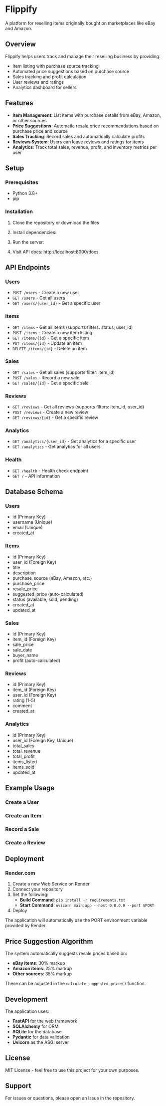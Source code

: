 # Flippify

A platform for reselling items originally bought on marketplaces like eBay and Amazon.

## Overview

Flippify helps users track and manage their reselling business by providing:
- Item listing with purchase source tracking
- Automated price suggestions based on purchase source
- Sales tracking and profit calculation
- User reviews and ratings
- Analytics dashboard for sellers

## Features

- **Item Management**: List items with purchase details from eBay, Amazon, or other sources
- **Price Suggestions**: Automatic resale price recommendations based on purchase price and source
- **Sales Tracking**: Record sales and automatically calculate profits
- **Reviews System**: Users can leave reviews and ratings for items
- **Analytics**: Track total sales, revenue, profit, and inventory metrics per user

## Setup

### Prerequisites
- Python 3.8+
- pip

### Installation

1. Clone the repository or download the files

2. Install dependencies:

3. Run the server:

4. Visit API docs: http://localhost:8000/docs

## API Endpoints

### Users
- `POST /users` - Create a new user
- `GET /users` - Get all users
- `GET /users/{user_id}` - Get a specific user

### Items
- `GET /items` - Get all items (supports filters: status, user_id)
- `POST /items` - Create a new item listing
- `GET /items/{id}` - Get a specific item
- `PUT /items/{id}` - Update an item
- `DELETE /items/{id}` - Delete an item

### Sales
- `GET /sales` - Get all sales (supports filter: item_id)
- `POST /sales` - Record a new sale
- `GET /sales/{id}` - Get a specific sale

### Reviews
- `GET /reviews` - Get all reviews (supports filters: item_id, user_id)
- `POST /reviews` - Create a new review
- `GET /reviews/{id}` - Get a specific review

### Analytics
- `GET /analytics/{user_id}` - Get analytics for a specific user
- `GET /analytics` - Get analytics for all users

### Health
- `GET /health` - Health check endpoint
- `GET /` - API information

## Database Schema

### Users
- id (Primary Key)
- username (Unique)
- email (Unique)
- created_at

### Items
- id (Primary Key)
- user_id (Foreign Key)
- title
- description
- purchase_source (eBay, Amazon, etc.)
- purchase_price
- resale_price
- suggested_price (auto-calculated)
- status (available, sold, pending)
- created_at
- updated_at

### Sales
- id (Primary Key)
- item_id (Foreign Key)
- sale_price
- sale_date
- buyer_name
- profit (auto-calculated)

### Reviews
- id (Primary Key)
- item_id (Foreign Key)
- user_id (Foreign Key)
- rating (1-5)
- comment
- created_at

### Analytics
- id (Primary Key)
- user_id (Foreign Key, Unique)
- total_sales
- total_revenue
- total_profit
- items_listed
- items_sold
- updated_at

## Example Usage

### Create a User

### Create an Item

### Record a Sale

### Create a Review

## Deployment

### Render.com

1. Create a new Web Service on Render
2. Connect your repository
3. Set the following:
   - **Build Command**: `pip install -r requirements.txt`
   - **Start Command**: `uvicorn main:app --host 0.0.0.0 --port $PORT`
4. Deploy

The application will automatically use the PORT environment variable provided by Render.

## Price Suggestion Algorithm

The system automatically suggests resale prices based on:
- **eBay items**: 30% markup
- **Amazon items**: 25% markup
- **Other sources**: 35% markup

These can be adjusted in the `calculate_suggested_price()` function.

## Development

The application uses:
- **FastAPI** for the web framework
- **SQLAlchemy** for ORM
- **SQLite** for the database
- **Pydantic** for data validation
- **Uvicorn** as the ASGI server

## License

MIT License - feel free to use this project for your own purposes.

## Support

For issues or questions, please open an issue in the repository.